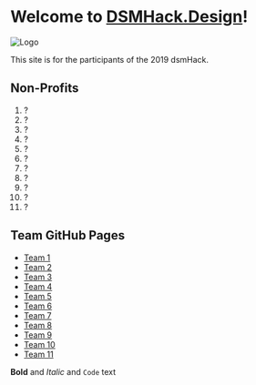 # Welcome to [DSMHack.Design](http://dsmhack.design)! 
![Logo](https://dsmhack.org/wp-content/themes/dsmHack/build/img/logo.png)

This site is for the participants of the 2019 dsmHack. 

## Non-Profits
1. ?
1. ?
1. ?
1. ?
1. ?
1. ?
1. ?
1. ?
1. ?
1. ?
1. ?

## Team GitHub Pages
-  [Team 1](http://team1.dsmhack.design)
-  [Team 2](http://team2.dsmhack.design)
-  [Team 3](http://team3.dsmhack.design)
-  [Team 4](http://team4.dsmhack.design)
-  [Team 5](http://team5.dsmhack.design)
-  [Team 6](http://team6.dsmhack.design)
-  [Team 7](http://team7.dsmhack.design)
-  [Team 8](http://team8.dsmhack.design)
-  [Team 9](http://team9.dsmhack.design)
- [Team 10](http://team10.dsmhack.design)
- [Team 11](http://team11.dsmhack.design)

**Bold** and _Italic_ and `Code` text

